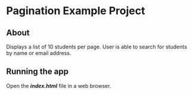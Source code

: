 # Pagination Example Project

## About
Displays a list of 10 students per page. User is able to search for students by name or email address.

## Running the app
Open the *__index.html__* file in a web browser.
